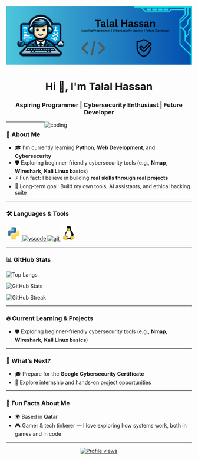 ![banner](https://github.com/Talal-Hassan-Programmer/Talal-Hassan-Programmer/blob/main/Talal%20Hassan.png)


<h1 align="center">Hi 👋, I'm Talal Hassan</h1>
<h3 align="center">Aspiring Programmer | Cybersecurity Enthusiast | Future Developer</h3>

<img align="right" alt="coding" width="400" src="https://user-images.githubusercontent.com/55389276/140866485-8fb1c876-9a8f-4d6a-98dc-08c4981eaf70.gif" />

---

### 🚀 About Me

- 🎓 I'm currently learning **Python**, **Web Development**, and **Cybersecurity**
- 🛡️ Exploring beginner-friendly cybersecurity tools (e.g., **Nmap**, **Wireshark**, **Kali Linux basics**)
- ⚡ Fun fact: I believe in building **real skills through real projects**
- 🎯 Long-term goal: Build my own tools, AI assistants, and ethical hacking suite

---

### 🛠️ Languages & Tools

<p align="left">
  <a href="https://www.python.org/" target="_blank" rel="noreferrer">
    <img src="https://raw.githubusercontent.com/devicons/devicon/master/icons/python/python-original.svg" alt="python" width="40" height="40"/>
  </a>
  <a href="https://code.visualstudio.com/" target="_blank" rel="noreferrer">
    <img src="https://cdn.worldvectorlogo.com/logos/visual-studio-code-1.svg" alt="vscode" width="40" height="40"/>
  </a>
  <a href="https://git-scm.com/" target="_blank" rel="noreferrer">
    <img src="https://www.vectorlogo.zone/logos/git-scm/git-scm-icon.svg" alt="git" width="40" height="40"/>
  </a>
  <a href="https://www.linux.org/" target="_blank" rel="noreferrer">
    <img src="https://raw.githubusercontent.com/devicons/devicon/master/icons/linux/linux-original.svg" alt="linux" width="40" height="40"/>
  </a>
</p>

---

### 📊 GitHub Stats

<p align="left">
  <img src="https://github-readme-stats.vercel.app/api/top-langs?username=talal-hassan-programmer&show_icons=true&locale=en&layout=compact" alt="Top Langs" />
</p>

<p align="left">
  <img src="https://github-readme-stats.vercel.app/api?username=talal-hassan-programmer&show_icons=true&locale=en&theme=tokyonight" alt="GitHub Stats" />
</p>

<p align="left">
  <img src="https://github-readme-streak-stats.herokuapp.com/?user=talal-hassan-programmer&theme=tokyonight" alt="GitHub Streak" />
</p>

---

### 🔥 Current Learning & Projects

- 🛡️ Exploring beginner-friendly cybersecurity tools (e.g., **Nmap**, **Wireshark**, **Kali Linux basics**)

---

### 🧠 What’s Next?

- 🎓 Prepare for the **Google Cybersecurity Certificate**
- 🚀 Explore internship and hands-on project opportunities

---

### 🧩 Fun Facts About Me

- 🌍 Based in **Qatar**
- 🎮 Gamer & tech tinkerer — I love exploring how systems work, both in games and in code

---

<p align="center">
  <a href="https://github.com/Talal-Hassan-Programmer">
    <img src="https://komarev.com/ghpvc/?username=Talal-Hassan-Programmer&label=Profile%20Views&color=blue&style=flat" alt="Profile views" />
  </a>
</p>

